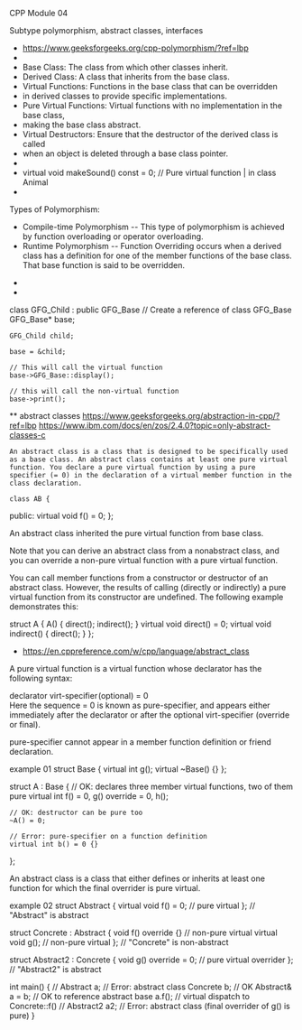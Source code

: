 
CPP Module 04

Subtype polymorphism, abstract classes, interfaces


 * https://www.geeksforgeeks.org/cpp-polymorphism/?ref=lbp
 * 
 * Base Class: The class from which other classes inherit.
 * Derived Class: A class that inherits from the base class.
 * Virtual Functions: Functions in the base class that can be overridden
 *  in derived classes to provide specific implementations.
 * Pure Virtual Functions: Virtual functions with no implementation in the base class,
 *  making the base class abstract.
 * Virtual Destructors: Ensure that the destructor of the derived class is called 
 * when an object is deleted through a base class pointer.
 * 
 * virtual void makeSound() const = 0; // Pure virtual function | in class Animal
 * 
Types of Polymorphism:
- Compile-time Polymorphism
    -- This type of polymorphism is achieved by function overloading or operator overloading.
- Runtime Polymorphism
    -- Function Overriding occurs when a derived class has a definition for one of the member functions of the base class. That base function is said to be overridden.
 * 
 * 
 
class GFG_Child : public GFG_Base
// Create a reference of class GFG_Base
    GFG_Base* base;
 
    GFG_Child child;
 
    base = &child;
 
    // This will call the virtual function
    base->GFG_Base::display();
 
    // this will call the non-virtual function
    base->print();


** abstract classes
    https://www.geeksforgeeks.org/abstraction-in-cpp/?ref=lbp
    https://www.ibm.com/docs/en/zos/2.4.0?topic=only-abstract-classes-c

    An abstract class is a class that is designed to be specifically used as a base class. An abstract class contains at least one pure virtual function. You declare a pure virtual function by using a pure specifier (= 0) in the declaration of a virtual member function in the class declaration.

    class AB {
public:
  virtual void f() = 0;
};

An abstract class inherited the pure virtual function from base class.

Note that you can derive an abstract class from a nonabstract class, and you can override a non-pure virtual function with a pure virtual function.

You can call member functions from a constructor or destructor of an abstract class. However, the results of calling (directly or indirectly) a pure virtual function from its constructor are undefined. The following example demonstrates this:

struct A {
  A() {
    direct();
    indirect();
  }
  virtual void direct() = 0;
  virtual void indirect() { direct(); }
};

   - https://en.cppreference.com/w/cpp/language/abstract_class

A pure virtual function is a virtual function whose declarator has the following syntax:

declarator virt-specifier ﻿(optional) = 0		
Here the sequence = 0 is known as pure-specifier, and appears either immediately after the declarator or after the optional virt-specifier (override or final).

pure-specifier cannot appear in a member function definition or friend declaration.

example 01
struct Base
{
    virtual int g();
    virtual ~Base() {}
};

struct A : Base
{
    // OK: declares three member virtual functions, two of them pure
    virtual int f() = 0, g() override = 0, h();
 
    // OK: destructor can be pure too
    ~A() = 0;
 
    // Error: pure-specifier on a function definition
    virtual int b() = 0 {}
};

An abstract class is a class that either defines or inherits at least one function for which the final overrider is pure virtual.

example 02
struct Abstract
{
    virtual void f() = 0;  // pure virtual
}; // "Abstract" is abstract
 
struct Concrete : Abstract
{
    void f() override {}   // non-pure virtual
    virtual void g();      // non-pure virtual
}; // "Concrete" is non-abstract
 
struct Abstract2 : Concrete
{
    void g() override = 0; // pure virtual overrider
}; // "Abstract2" is abstract
 
int main()
{
    // Abstract a;   // Error: abstract class
    Concrete b;      // OK
    Abstract& a = b; // OK to reference abstract base
    a.f();           // virtual dispatch to Concrete::f()
    // Abstract2 a2; // Error: abstract class (final overrider of g() is pure)
}